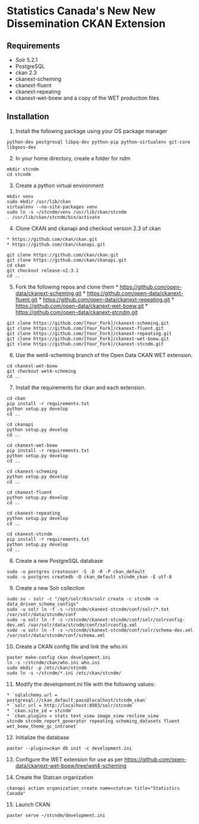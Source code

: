 # Statistics Canada's New New Dissemination CKAN Extension

## Requirements

* Solr 5.2.1
* PostgreSQL
* ckan 2.3
* ckanext-scheming
* ckanext-fluent
* ckanext-repeating
* ckanext-wet-boew and a copy of the WET production files

## Installation

  1. Install the following package using your OS package manager

  ```
  python-dev postgresql libpq-dev python-pip python-virtualenv git-core libgeos-dev
  ```

  2. In your home directory, create a folder for ndm

  ```
  mkdir stcndm
  cd stcndm
  ```

  3. Create a python virtual environment

  ```
  mkdir venv
  sudo mkdir /usr/lib/ckan
  virtualenv --no-site-packages venv
  sudo ln -s ~/stcndm/venv /usr/lib/ckan/stcndm
  . /usr/lib/ckan/stcndm/bin/activate
  ```

  4. Clone CKAN and ckanapi and checkout version 2.3 of ckan

    * https://github.com/ckan/ckan.git
    * https://github.com/ckan/ckanapi.git

  ```
  git clone https://github.com/ckan/ckan.git
  git clone https://github.com/ckan/ckanapi.git
  cd ckan
  git checkout release-v2.3.1
  cd ..
  ```

  5. Fork the following repos and clone them
    *  https://github.com/open-data/ckanext-scheming.git
    *  https://github.com/open-data/ckanext-fluent.git
    *  https://github.com/open-data/ckanext-repeating.git
    *  https://github.com/open-data/ckanext-wet-boew.git
    *  https://github.com/open-data/ckanext-stcndm.git

  ```
  git clone https://github.com/[Your_Fork]/ckanext-scheming.git
  git clone https://github.com/[Your_Fork]/ckanext-fluent.git
  git clone https://github.com/[Your_Fork]/ckanext-repeating.git
  git clone https://github.com/[Your_Fork]/ckanext-wet-boew.git
  git clone https://github.com/[Your_Fork]/ckanext-stcndm.git
  ```

  6. Use the wet4-scheming branch of the Open Data CKAN WET extension.

  ```
  cd ckanext-wet-boew
  git checkout wet4-scheming
  cd ..
  ```

  7. Install the requirements for ckan and each extension.

  ```
  cd ckan
  pip install -r requirements.txt
  python setup.py develop
  cd ..

  cd ckanapi
  python setup.py develop
  cd ..

  cd ckanext-wet-boew
  pip install -r requirements.txt
  python setup.py develop
  cd ..

  cd ckanext-scheming
  python setup.py develop
  cd ..

  cd ckanext-fluent
  python setup.py develop
  cd ..

  cd ckanext-repeating
  python setup.py develop
  cd ..

  cd ckanext-stcndm
  pip install -r requirements.txt
  python setup.py develop
  cd ..
  ```

  8. Create a new PostgreSQL database

  ```
  sudo -u postgres createuser -S -D -R -P ckan_default
  sudo -u postgres createdb -O ckan_default stcndm_ckan -E utf-8
  ```

  9. Create a new Solr collection

  ```
  sudo su - solr -c "/opt/solr/bin/solr create -c stcndm -n data_driven_schema_configs"
  sudo -u solr ln -f -s ~/stcndm/ckanext-stcndm/conf/solr/*.txt /var/solr/data/stcndm/conf
  sudo -u solr ln -f -s ~/stcndm/ckanext-stcndm/conf/solr/solrconfig-dev.xml /var/solr/data/stcndm/conf/solrconfig.xml
  sudo -u solr ln -f -s ~/stcndm/ckanext-stcndm/conf/solr/schema-dev.xml /var/solr/data/stcndm/conf/schema.xml
  ```

  10. Create a CKAN config file and link the who.ini

  ```
  paster make-config ckan development.ini
  ln -s ~/stcndm/ckan/who.ini who.ini
  sudo mkdir -p /etc/ckan/stcndm
  sudo ln -s ~/stcndm/*.ini /etc/ckan/stcndm/
  ```

  11. Modify the development.ini file with the following values:

    * `sqlalchemy.url = postgresql://ckan_default:pass@localhost/stcndm_ckan`
    * `solr_url = http://localhost:8983/solr/stcndm`
    * `ckan.site_id = stcndm`
    * `ckan.plugins = stats text_view image_view recline_view
    stcndm stcndm_report_generator repeating scheming_datasets fluent
    wet_boew_theme_gc_intranet`

  12. Initialize the database

  ```
  paster --plugin=ckan db init -c development.ini
  ```

  13. Configure the WET extension for use as per https://github.com/open-data/ckanext-wet-boew/tree/wet4-scheming

  14. Create the Statcan organization

  ```
  ckanapi action organization_create name=statcan title="Statistics Canada"
  ```

  15. Launch CKAN

  ```
  paster serve ~/stcndm/development.ini
  ```

